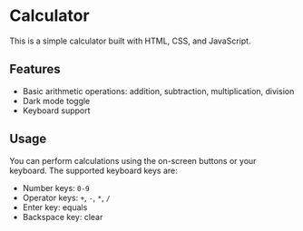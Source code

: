 # Calculator

This is a simple calculator built with HTML, CSS, and JavaScript.

## Features

- Basic arithmetic operations: addition, subtraction, multiplication, division
- Dark mode toggle
- Keyboard support

## Usage

You can perform calculations using the on-screen buttons or your keyboard. The supported keyboard keys are:

- Number keys: `0-9`
- Operator keys: `+`, `-`, `*`, `/`
- Enter key: equals
- Backspace key: clear
